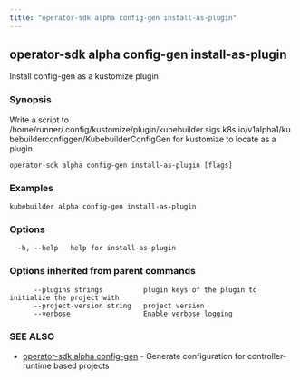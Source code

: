 ```yaml
---
title: "operator-sdk alpha config-gen install-as-plugin"
---
```

## operator-sdk alpha config-gen install-as-plugin

Install config-gen as a kustomize plugin

### Synopsis

Write a script to /home/runner/.config/kustomize/plugin/kubebuilder.sigs.k8s.io/v1alpha1/kubebuilderconfiggen/KubebuilderConfigGen for kustomize to locate as a plugin.

```
operator-sdk alpha config-gen install-as-plugin [flags]
```

### Examples

```
kubebuilder alpha config-gen install-as-plugin
```

### Options

```
  -h, --help   help for install-as-plugin
```

### Options inherited from parent commands

```
      --plugins strings          plugin keys of the plugin to initialize the project with
      --project-version string   project version
      --verbose                  Enable verbose logging
```

### SEE ALSO

* [operator-sdk alpha config-gen](../operator-sdk_alpha_config-gen)	 - Generate configuration for controller-runtime based projects

